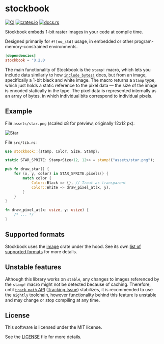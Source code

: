 # stockbook

[![CI](https://github.com/karolbelina/stockbook/actions/workflows/ci.yml/badge.svg)](https://github.com/karolbelina/stockbook/actions/workflows/ci.yml)
[![crates.io](https://img.shields.io/crates/v/stockbook.svg)](https://crates.io/crates/stockbook)
[![docs.rs](https://img.shields.io/badge/docs.rs-latest-informational.svg)](https://docs.rs/stockbook)

Stockbook embeds 1-bit raster images in your code at compile time.

Designed primarily for `#![no_std]` usage, in embedded or other program-memory-constrained environments.

```toml
[dependencies]
stockbook = "0.2.0
```

The main functionality of Stockbook is the `stamp!` macro, which lets you include data similarly to how [`include_bytes!`](https://doc.rust-lang.org/stable/core/macro.include_bytes.html) does, but from an image, specifically a 1-bit black and white image. The macro returns a `Stamp` type, which just holds a static reference to the pixel data &mdash; the size of the image is encoded statically in the type. The pixel data is represented internally as an array of bytes, in which individual bits correspond to individual pixels.

## Example

File `assets/star.png` (scaled x8 for preview, originally 12x12 px):

![Star](https://github.com/karolbelina/stockbook/blob/main/docs/star.png?raw=true)

File `src/lib.rs`:

```rust
use stockbook::{stamp, Color, Size, Stamp};

static STAR_SPRITE: Stamp<Size<12, 12>> = stamp!("assets/star.png");

pub fn draw_star() {
    for (x, y, color) in STAR_SPRITE.pixels() {
        match color {
            Color::Black => {}, // Treat as transparent
            Color::White => draw_pixel_at(x, y),
        }
    }
}

fn draw_pixel_at(x: usize, y: usize) {
    /* ... */
}
```

## Supported formats

Stockbook uses the [image](https://docs.rs/image) crate under the hood. See its own [list of supported formats](https://docs.rs/image/latest/image/codecs/index.html#supported-formats) for more details.

## Unstable features

Although this library works on `stable`, any changes to images referenced by the `stamp!` macro might not be detected because of caching. Therefore, until [`track_path` API](https://doc.rust-lang.org/stable/proc_macro/tracked_path/fn.path.html) ([Tracking Issue](https://github.com/rust-lang/rust/issues/99515)) stabilizes, it is recommended to use the `nightly` toolchain, however functionality behind this feature is unstable and may change or stop compiling at any time.

## License

This software is licensed under the MIT license.

See the [LICENSE](LICENSE) file for more details.
